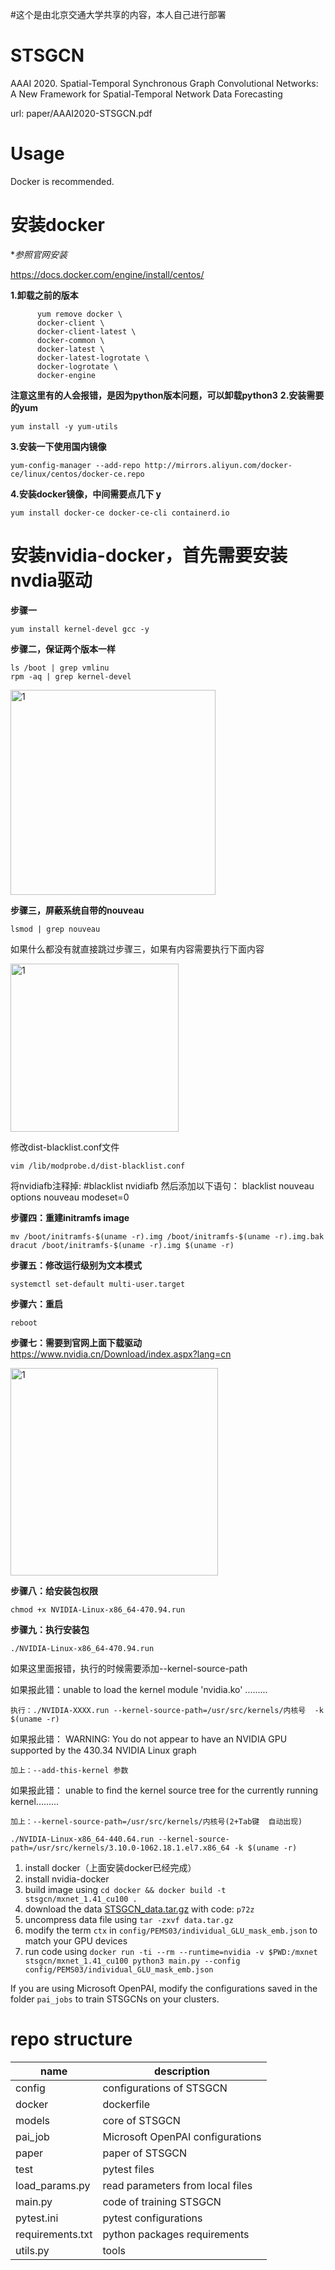 #这个是由北京交通大学共享的内容，本人自己进行部署
# STSGCN
AAAI 2020. Spatial-Temporal Synchronous Graph Convolutional Networks: A New Framework for Spatial-Temporal Network Data Forecasting

url: paper/AAAI2020-STSGCN.pdf

# Usage

Docker is recommended.
# 安装docker
**参照官网安装*

https://docs.docker.com/engine/install/centos/

**1.卸载之前的版本**
```
      yum remove docker \
      docker-client \
      docker-client-latest \
      docker-common \
      docker-latest \
      docker-latest-logrotate \
      docker-logrotate \
      docker-engine
  ```
  **注意这里有的人会报错，是因为python版本问题，可以卸载python3**
  **2.安装需要的yum**
  ```
  yum install -y yum-utils
  ```
  **3.安装一下使用国内镜像**
  ```
  yum-config-manager --add-repo http://mirrors.aliyun.com/docker-ce/linux/centos/docker-ce.repo
  ```
  **4.安装docker镜像，中间需要点几下 y**
  ```
  yum install docker-ce docker-ce-cli containerd.io
  ```

# 安装nvidia-docker，首先需要安装nvdia驱动

**步骤一**
```
yum install kernel-devel gcc -y
```
**步骤二，保证两个版本一样**
```
ls /boot | grep vmlinu
rpm -aq | grep kernel-devel
```

<img width="328" alt="1" src="https://user-images.githubusercontent.com/36155175/148874166-58c09459-fcfd-41db-9233-06b5ae4eeb35.png">

**步骤三，屏蔽系统自带的nouveau**

```
lsmod | grep nouveau
```

如果什么都没有就直接跳过步骤三，如果有内容需要执行下面内容

<img width="269" alt="1" src="https://user-images.githubusercontent.com/36155175/148874492-58a1da50-7700-44a1-9813-24cb28287c5d.png">

修改dist-blacklist.conf文件

```
vim /lib/modprobe.d/dist-blacklist.conf
```



将nvidiafb注释掉:
#blacklist nvidiafb 
然后添加以下语句：
blacklist nouveau
options nouveau modeset=0



**步骤四：重建initramfs image**
```
mv /boot/initramfs-$(uname -r).img /boot/initramfs-$(uname -r).img.bak
dracut /boot/initramfs-$(uname -r).img $(uname -r)
```

**步骤五：修改运行级别为文本模式**

```
systemctl set-default multi-user.target
```

**步骤六：重启**
```
reboot
```

**步骤七：需要到官网上面下载驱动**
https://www.nvidia.cn/Download/index.aspx?lang=cn

<img width="332" alt="1" src="https://user-images.githubusercontent.com/36155175/148875271-96d2e914-4a9c-45af-b3cf-349821fd3e1e.png">

**步骤八：给安装包权限**

```
chmod +x NVIDIA-Linux-x86_64-470.94.run
```

**步骤九：执行安装包**

```
./NVIDIA-Linux-x86_64-470.94.run
```
如果这里面报错，执行的时候需要添加--kernel-source-path

如果报此错：unable to load the kernel module 'nvidia.ko' .........
```
执行：./NVIDIA-XXXX.run --kernel-source-path=/usr/src/kernels/内核号  -k $(uname -r)
```

如果报此错： WARNING: You do not appear to have an NVIDIA GPU supported by the 430.34 NVIDIA Linux graph 
```
加上：--add-this-kernel 参数
```


如果报此错： unable to find the kernel source tree for the currently running kernel......... 
```
加上：--kernel-source-path=/usr/src/kernels/内核号(2+Tab键  自动出现)
```


```
./NVIDIA-Linux-x86_64-440.64.run --kernel-source-path=/usr/src/kernels/3.10.0-1062.18.1.el7.x86_64 -k $(uname -r)
```



1. install docker（上面安装docker已经完成）
2. install nvidia-docker
3. build image using `cd docker && docker build -t stsgcn/mxnet_1.41_cu100 .`
4. download the data [STSGCN_data.tar.gz](https://pan.baidu.com/s/1ZPIiOM__r1TRlmY4YGlolw) with code: `p72z`
5. uncompress data file using `tar -zxvf data.tar.gz`
6. modify the term `ctx` in `config/PEMS03/individual_GLU_mask_emb.json` to match your GPU devices
7. run code using `docker run -ti --rm --runtime=nvidia -v $PWD:/mxnet stsgcn/mxnet_1.41_cu100 python3 main.py --config config/PEMS03/individual_GLU_mask_emb.json`

If you are using Microsoft OpenPAI, modify the configurations saved in the folder `pai_jobs` to train STSGCNs on your clusters.

# repo structure
name|description
-|-
config|configurations of STSGCN
docker|dockerfile
models|core of STSGCN
pai_job|Microsoft OpenPAI configurations
paper|paper of STSGCN
test|pytest files
load_params.py|read parameters from local files
main.py|code of training STSGCN
pytest.ini|pytest configurations
requirements.txt|python packages requirements
utils.py|tools
